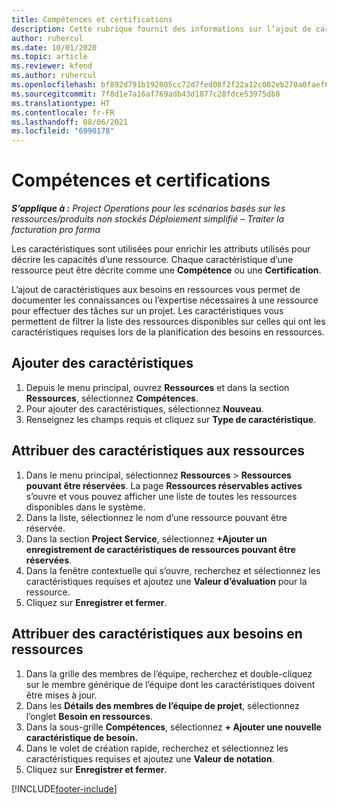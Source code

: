 ```yaml
---
title: Compétences et certifications
description: Cette rubrique fournit des informations sur l’ajout de caractéristiques de compétence et de certification aux ressources.
author: ruhercul
ms.date: 10/01/2020
ms.topic: article
ms.reviewer: kfend
ms.author: ruhercul
ms.openlocfilehash: bf892d791b192005cc72d7fed08f2f22a12c002eb270a0faef6ae476fafafc20
ms.sourcegitcommit: 7f8d1e7a16af769adb43d1877c28fdce53975db8
ms.translationtype: HT
ms.contentlocale: fr-FR
ms.lasthandoff: 08/06/2021
ms.locfileid: "6990178"
---
```

# <a name="skills-and-certifications"></a>Compétences et certifications
_**S’applique à :** Project Operations pour les scénarios basés sur les ressources/produits non stockés Déploiement simplifié – Traiter la facturation pro forma_

Les caractéristiques sont utilisées pour enrichir les attributs utilisés pour décrire les capacités d’une ressource. Chaque caractéristique d’une ressource peut être décrite comme une **Compétence** ou une **Certification**.

L’ajout de caractéristiques aux besoins en ressources vous permet de documenter les connaissances ou l’expertise nécessaires à une ressource pour effectuer des tâches sur un projet. Les caractéristiques vous permettent de filtrer la liste des ressources disponibles sur celles qui ont les caractéristiques requises lors de la planification des besoins en ressources.

## <a name="add-characteristics"></a>Ajouter des caractéristiques

1. Depuis le menu principal, ouvrez **Ressources** et dans la section **Ressources**, sélectionnez **Compétences**.
2. Pour ajouter des caractéristiques, sélectionnez **Nouveau**.
3. Renseignez les champs requis et cliquez sur **Type de caractéristique**.

## <a name="assign-characteristics-to-resources"></a>Attribuer des caractéristiques aux ressources

1. Dans le menu principal, sélectionnez **Ressources** > **Ressources pouvant être réservées**. La page **Ressources réservables actives** s’ouvre et vous pouvez afficher une liste de toutes les ressources disponibles dans le système.
2. Dans la liste, sélectionnez le nom d’une ressource pouvant être réservée.
3. Dans la section **Project Service**, sélectionnez **+Ajouter un enregistrement de caractéristiques de ressources pouvant être réservées**.
4. Dans la fenêtre contextuelle qui s’ouvre, recherchez et sélectionnez les caractéristiques requises et ajoutez une **Valeur d’évaluation** pour la ressource.
5. Cliquez sur **Enregistrer et fermer**.

## <a name="assign-characteristics-to-resource-requirements"></a>Attribuer des caractéristiques aux besoins en ressources

1. Dans la grille des membres de l’équipe, recherchez et double-cliquez sur le membre générique de l’équipe dont les caractéristiques doivent être mises à jour.
2. Dans les **Détails des membres de l’équipe de projet**, sélectionnez l’onglet **Besoin en ressources**.
3. Dans la sous-grille **Compétences**, sélectionnez **+ Ajouter une nouvelle caractéristique de besoin.**
4. Dans le volet de création rapide, recherchez et sélectionnez les caractéristiques requises et ajoutez une **Valeur de notation**.
5. Cliquez sur **Enregistrer et fermer**.

[!INCLUDE[footer-include](../includes/footer-banner.md)]